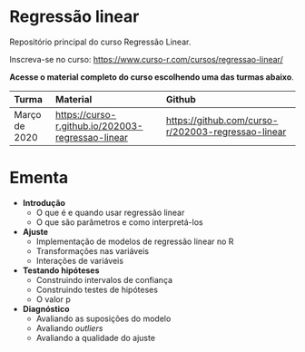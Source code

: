 
# Regressão linear

<!-- README.md is generated from README.Rmd. Please edit that file -->

Repositório principal do curso Regressão Linear.

Inscreva-se no curso: <https://www.curso-r.com/cursos/regressao-linear/>

**Acesse o material completo do curso escolhendo uma das turmas
abaixo**.

| Turma         | Material                                            | Github                                               |
| :------------ | :-------------------------------------------------- | :--------------------------------------------------- |
| Março de 2020 | <https://curso-r.github.io/202003-regressao-linear> | <https://github.com/curso-r/202003-regressao-linear> |

# Ementa

  - **Introdução**
      - O que é e quando usar regressão linear
      - O que são parâmetros e como interpretá-los
  - **Ajuste**
      - Implementação de modelos de regressão linear no R
      - Transformações nas variáveis
      - Interações de variáveis
  - **Testando hipóteses**
      - Construindo intervalos de confiança
      - Construindo testes de hipóteses
      - O valor p
  - **Diagnóstico**
      - Avaliando as suposições do modelo
      - Avaliando *outliers*
      - Avaliando a qualidade do ajuste
